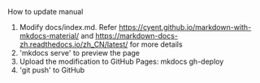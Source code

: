 How to update manual
1. Modify docs/index.md. Refer https://cyent.github.io/markdown-with-mkdocs-material/ and https://markdown-docs-zh.readthedocs.io/zh_CN/latest/ for more details
2. 'mkdocs serve' to preview the page 
2. Upload the modification to GitHub Pages: mkdocs gh-deploy
3. 'git push' to GitHub
